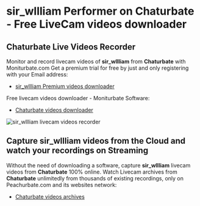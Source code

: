 # sir_wllliam Performer on Chaturbate - Free LiveCam videos downloader

## Chaturbate Live Videos Recorder

Monitor and record livecam videos of **sir_wllliam** from **Chaturbate** with Moniturbate.com
Get a premium trial for free by just and only registering with your Email address:
* [sir_wllliam Premium videos downloader](https://moniturbate.com/request-demo-licence-key.html)

Free livecam videos downloader - Moniturbate Software:
* [Chaturbate videos downloader](https://moniturbate.com/moniturbate-download-software.html)

![sir_wllliam livecam videos recorder](https://peachurnet.com/templates/moniturbate-software.png)


## Capture sir_wllliam videos from the Cloud and watch your recordings on Streaming

Without the need of downloading a software, capture **sir_wllliam** livecam videos from **Chaturbate** 100% online.
Watch Livecam archives from **Chaturbate** unlimitedly from thousands of existing recordings, only on Peachurbate.com and its websites network:
* [Chaturbate videos archives](https://peachurnet.com/)